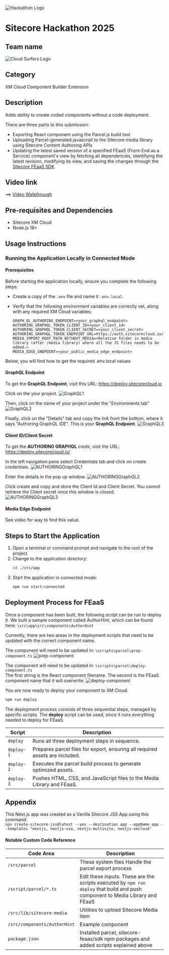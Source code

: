 ![Hackathon Logo](docs/images/hackathon.png?raw=true "Hackathon Logo")

# Sitecore Hackathon 2025

## Team name

![Cloud Surfers Logo](docs/images/logo-h.png?raw=true "Cloud Surfers Logo")

## Category

XM Cloud Component Builder Extension

## Description

Adds ability to create coded components without a code deployment.

There are three parts to this submission:
-   Exporting React component using the Parcel.js build tool
-   Uploading Parcel-generated javascript to the Sitecore media library using Sitecore Content Authoring APIs
-   Updating the latest saved version of a specified FEaaS (Front-End as a Service) component's view by fetching all dependencies, identifying the latest revision, modifying its view, and saving the changes through the [Sitecore FEaaS SDK](https://www.npmjs.com/package/@sitecore-feaas/sdk)

## Video link

⟹ [Video Walkthrough](https://youtu.be/UO0M1N67-7c)

## Pre-requisites and Dependencies

-   Sitecore XM Cloud
-   Node.js 18+

## Usage Instructions

### Running the Application Locally in Connected Mode

#### Prerequisites
Before starting the application locally, ensure you complete the following steps:
- Create a copy of the `.env` file and name it `.env.local`.
- Verify that the following environment variables are correctly set, along with any required XM Cloud variables:
  
  ```env
  GRAPH_QL_AUTHORING_ENDPOINT=<your_graphql_endpoint>
  AUTHORING_GRAPHQL_TOKEN_CLIENT_ID=<your_client_id>
  AUTHORING_GRAPHQL_TOKEN_CLIENT_SECRET=<your_client_secret>
  AUTHORING_GRAPHQL_TOKEN_ENDPOINT_URL=https://auth.sitecorecloud.io/oauth/token
  MEDIA_IMPORT_ROOT_PATH_WITHOUT_MEDIA=<Relative folder in media library (after /media library) where all the JS files needs to be added.>
  MEDIA_EDGE_ENDPOINT=<your_public_media_edge_endpoint>
  ```

Below, you will find how to get the required .env.local values

#### GraphQL Endpoint

To get the **GraphQL Endpoint**, visit this URL: https://deploy.sitecorecloud.io

Click on the your project.
![GraphQL1](docs/images/GraphQL_1.png?raw=true "GraphQL1")

Then, click on the name of your project under the "Environments tab"
![GraphQL2](docs/images/GraphQL_2.png?raw=true "GraphQL2")

Finally, click on the "Details" tab and copy the link from the bottom, where it says "Authoring GraphQL IDE". This is your **GraphQL Endpoint**.
![GraphQL3](docs/images/GraphQL_3.png?raw=true "GraphQL3")

#### Client ID/Client Secret
To get the **AUTHORING GRAPHQL** creds, visit the URL: https://deploy.sitecorecloud.io/

In the left navigation pane select Credentials tab and click on create credentials.
![AUTHORINGGraphQL1](docs/images/Content-Authoring-Creds1.png?raw=true "AUTHORINGGraphQL1")

Enter the details in the pop up window.
![AUTHORINGGraphQL2](docs/images/Content-Authoring-Creds2.png?raw=true "AUTHORINGGraphQL2")

Click create and copy and store the Client Id and Client Secret. You cannot retrieve the Client secret once this window is closed.
![AUTHORINGGraphQL3](docs/images/Content-Authoring-Creds3.png?raw=true "AUTHORINGGraphQL3")

#### Media Edge Endpoint
See video for way to find this value.
																													 

## Steps to Start the Application
1. Open a terminal or command prompt and navigate to the root of the project.
2. Change to the application directory:
   ```sh
   cd ./src/app
   ```
3. Start the application in connected mode:
   ```sh
   npm run start:connected
   ```

## Deployment Process for FEaaS
Once a component has been built, the following script can be run to deploy it. We built a sample component called *AuthorHint*, which can be found here: `\src\app\src\components\AuthorHint`

Currently, there are two areas in the deployment scripts that need to be updated with the correct component name.

The component will need to be updated in: `\scripts\parcel\prep-component.ts`
![prep-component](docs/images/prep-component.png?raw=true "prep-component")

The component will need to be updated in: `\scripts\parcel\deploy-component.ts` <br />
The first string is the React component filename. The second is the FEaaS component name that it will overwrite. 
![deploy-component](docs/images/deploy-component.png?raw=true "deploy-component")

You are now ready to deploy your component to XM Cloud.
   ```sh
   npm run deploy
   ```

The deployment process consists of three sequential steps, managed by specific scripts. The **deploy** script can be used, since it runs everything needed to deploy for FEaaS. 

| Script     | Description                                                                  |
| ---------- | ---------------------------------------------------------------------------- |
| `deploy`   | Runs all three deployment steps in sequence.                                 |
| `deploy-1` | Prepares parcel files for export, ensuring all required assets are included. |
| `deploy-2` | Executes the parcel build process to generate optimized assets.              |
| `deploy-3` | Pushes HTML, CSS, and JavaScript files to the Media Library and FEaaS.       |

## Appendix

This Next.js app was created as a Vanilla Sitecore JSS App using this command:<br />
```npx create-sitecore-jss@latest --yes --destination app --appName app --templates "nextjs, nextjs-sxa, nextjs-multisite, nextjs-xmcloud"```

#### Notable Custom Code Reference
| Code Area    | Description                                                                  |
| ---------- | ---------------------------------------------------------------------------- |
| `/src/parcel`   | These system files Handle the parcel export process	                                 |
| `/script/parcel/*.ts` | Edit these inputs. These are the scripts executed by `npm run deploy` that build and push component to Media Library and FEaaS	 |
| `/src/lib/sitecore-media` | Utilities to upload Sitecore Media item              |
| `/src/components/AuthorHint` | Example component       |
| `package.json` | Installed parcel, sitecore-feaas/sdk npm packages and added scripts explained above      |
